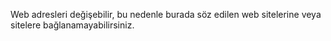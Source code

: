 Web adresleri değişebilir, bu nedenle burada söz edilen web sitelerine veya sitelere bağlanamayabilirsiniz.
